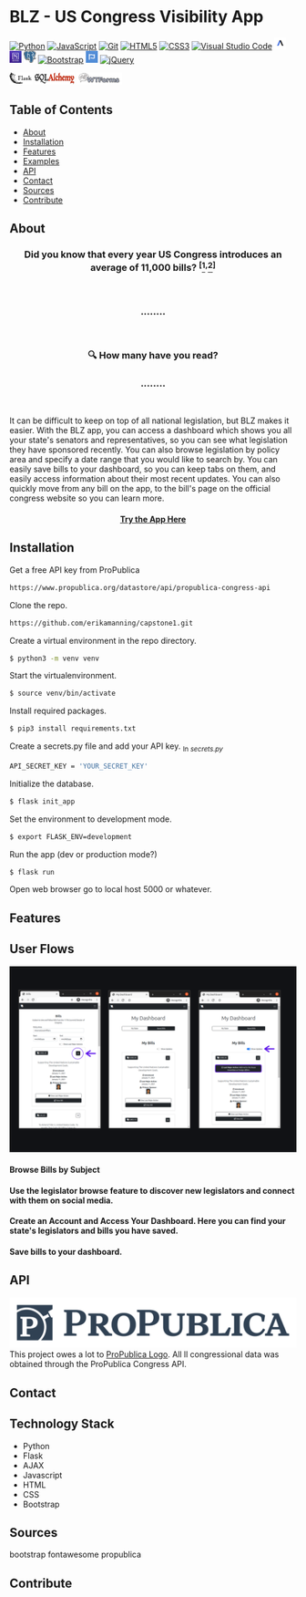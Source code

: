 # BLZ - US Congress Visibility App

<a href="https://www.python.org/" title="Python"><img src="https://github.com/tomchen/stack-icons/blob/master/logos/python.svg" alt="Python" width="21px" height="21px"></a> <a href="https://developer.mozilla.org/en-US/docs/Web/JavaScript" title="JavaScript"><img src="https://github.com/tomchen/stack-icons/blob/master/logos/javascript.svg" alt="JavaScript" width="21px" height="21px"></a> <a href="https://git-scm.com/" title="Git"><img src="https://github.com/tomchen/stack-icons/blob/master/logos/git-icon.svg" alt="Git" width="21px" height="21px"></a> <a href="https://www.w3.org/TR/html5/" title="HTML5"><img src="https://github.com/tomchen/stack-icons/blob/master/logos/html-5.svg" alt="HTML5" width="21px" height="21px"></a> <a href="https://www.w3.org/TR/CSS/" title="CSS3"><img src="https://github.com/tomchen/stack-icons/blob/master/logos/css-3.svg" alt="CSS3" width="21px" height="21px"></a> <a href="https://code.visualstudio.com/" title="Visual Studio Code"><img src="https://github.com/tomchen/stack-icons/blob/master/logos/visual-studio-code.svg" alt="Visual Studio Code" width="21px" height="21px"></a> <a href="https://www.npmjs.com/package/axios" title="AXIOS"><img src="readme_files/axios.png" alt="AXIOS" width="21px" height="21px"></a> <a href="https://www.heroku.com/" title="Heroku"><img src="readme_files/heroku.jpeg" alt="Heroku" width="21px" height="21px"></a> <a href="https://www.postgresql.org/" title="Postgres"><img src="readme_files/postgres.png" alt="Postgres" width="21px" height="21px"></a> <a href="https://getbootstrap.com/" title="Bootstrap"><img src="https://github.com/tomchen/stack-icons/blob/master/logos/bootstrap.svg" alt="Bootstrap" width="21px" height="21px"></a> <a href="https://fontawesome.com/" title="FontAwesome"><img src="readme_files/fontawesome.png" alt="FontAwesome" width="21px" height="21px"></a> <a href="https://jquery.com/" title="jQuery"><img src="https://github.com/tomchen/stack-icons/blob/master/logos/jquery-icon.svg" alt="jQuery" width="21px" height="21px"> </a>
 
<a href="https://flask.palletsprojects.com/en/1.1.x/" title="Flask"><img src="readme_files/flask_logo_white_background.png" alt="Flask" width="40px" height="21px"></a> <a href="https://www.sqlalchemy.org/" title="Git"><img src="readme_files/sql_alchemy_logo.jpeg" alt="WTForms" width="70px" height="21px"></a> <a href="https://wtforms.readthedocs.io/en/2.3.x/#" title="WTForms"><img src="readme_files/wtforms.png" alt="SQLAlchemy" width="80px" height="21px"></a>


## Table of Contents

* [About](###about)
* [Installation](###about)
* [Features](###about)
* [Examples](###about)
* [API](###about)
* [Contact](###about)
* [Sources](###about)
* [Contribute](###contribute)



## About

### <div align='center'>Did you know that every year US Congress introduces an average of 11,000 bills? <sup>[</sup>[<sup>1</sup>](https://www.ndpanalytics.com/45-years-of-congress-bills)<sup>,</sup>[<sup>2</sup>](congress.gov)<sup>]</sup></div>


<br>   

### <div align='center'>........ </div>  
<br>  

### <div align='center'>:mag: How many have you read? </div>  


### <div align='center'>........ </div>  

<br>  

It can be difficult to keep on top of all national legislation, but BLZ makes it easier. With the BLZ app, you can access a dashboard which shows you all your state's senators and representatives, so you can see what legislation they have sponsored recently. You can also browse legislation by policy area and specify a date range that you would like to search by. You can easily save bills to your dashboard, so you can keep tabs on them, and easily access information about their most recent updates. You can also quickly move from any bill on the app, to the bill's page on the official congress website so you can learn more.


#### <div align='center'>[Try the App Here](www.blz.herokuapp.com)</div>  

## Installation

Get a free API key from ProPublica
```sh
https://www.propublica.org/datastore/api/propublica-congress-api
```

Clone the repo.
```sh
https://github.com/erikamanning/capstone1.git
```

Create a virtual environment in the repo directory.
```sh 
$ python3 -m venv venv
```

Start the virtualenvironment.
```sh
$ source venv/bin/activate
```

Install required packages.
```sh
$ pip3 install requirements.txt
```

Create a secrets.py file and add your API key.
<sub> In *secrets.py*</sub>
```sh
API_SECRET_KEY = 'YOUR_SECRET_KEY'
```

Initialize the database.
```sh
$ flask init_app
```

Set the environment to development mode.
```sh
$ export FLASK_ENV=development 
```

Run the app (dev or production mode?)
```sh 
$ flask run
```

Open web browser go to local host 5000 or whatever.


## Features


## User Flows
![](readme_files/user_flow_1png)



#### Browse Bills by Subject
#### Use the legislator browse feature to discover new legislators and connect with them on social media.
#### Create an Account and Access Your Dashboard. Here you can find your state's legislators and bills you have saved. 
#### Save bills to your dashboard.





## API

![ProPublica Logo](readme_files/8629881-logo.jpg)
This project owes a lot to [ProPublica Logo](https://projects.propublica.org/api-docs/congress-api/). All ll congressional data was obtained through the ProPublica Congress API.

## Contact





## Technology Stack

* Python
* Flask
* AJAX
* Javascript
* HTML
* CSS
* Bootstrap



## Sources

bootstrap
fontawesome
propublica

## Contribute